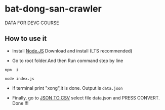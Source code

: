 # bat-dong-san-crawler
DATA FOR DEVC COURSE

## How to use it

- Install [Node.JS](https://nodejs.org/en/) Download and install (LTS recommended)

- Go to root folder.And then Run command step by line

```
npm  i

node index.js

```

- If terminal print "xong",it is done. Output is `data.json`

- Finally, go to [JSON TO CSV](https://csvjson.com/json2csv) select file data.json and PRESS CONVERT. Done !!!
